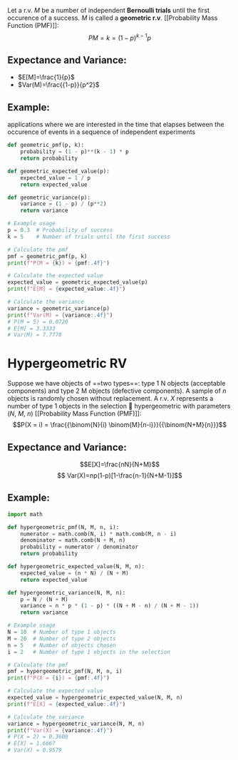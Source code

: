 Let a r.v. $M$ be a number of independent **Bernoulli trials** until the first occurence of a success. $M$ is called a **geometric r.v**. [[Probability Mass Function (PMF)]]:
$$P{M=k}=(1-p)^{k-1}p$$
## Expectance and Variance:
- $E[M]=\frac{1}{p}$
- $Var(M)=\frac{{1-p}}{p^2}$

## Example:
applications where we are interested in the time that elapses between the occurence of events in a sequence of independent experiments
```python
def geometric_pmf(p, k):
    probability = (1 - p)**(k - 1) * p
    return probability

def geometric_expected_value(p):
    expected_value = 1 / p
    return expected_value

def geometric_variance(p):
    variance = (1 - p) / (p**2)
    return variance

# Example usage
p = 0.3  # Probability of success
k = 5    # Number of trials until the first success

# Calculate the pmf
pmf = geometric_pmf(p, k)
print(f"P(M = {k}) = {pmf:.4f}")

# Calculate the expected value
expected_value = geometric_expected_value(p)
print(f"E[M] = {expected_value:.4f}")

# Calculate the variance
variance = geometric_variance(p)
print(f"Var(M) = {variance:.4f}")
# P(M = 5) = 0.0720
# E[M] = 3.3333
# Var(M) = 7.7778
```

# **Hypergeometric** RV
Suppose we have objects of ==two types==: type 1 N objects (acceptable components) and type 2 M objects (defective components). A sample of $n$ objects is randomly chosen without replacement. A r.v. $X$ represents a number of type 1 objects in the selection  hypergeometric with parameters ($N$, $M$, $n$) [[Probability Mass Function (PMF)]]:
$$P(X = i) = \frac{{\binom{N}{i} \binom{M}{n-i}}}{{\binom{N+M}{n}}}$$
## Expectance and Variance:
$$E[X]=\frac{nN}{N+M}$$
$$ Var(X)=np(1-p)[1-\frac{n-1}{N+M-1}]$$

## Example:
```python
import math

def hypergeometric_pmf(N, M, n, i):
    numerator = math.comb(N, i) * math.comb(M, n - i)
    denominator = math.comb(N + M, n)
    probability = numerator / denominator
    return probability

def hypergeometric_expected_value(N, M, n):
    expected_value = (n * N) / (N + M)
    return expected_value

def hypergeometric_variance(N, M, n):
    p = N / (N + M)
    variance = n * p * (1 - p) * ((N + M - n) / (N + M - 1))
    return variance

# Example usage
N = 10  # Number of type 1 objects
M = 20  # Number of type 2 objects
n = 5   # Number of objects chosen
i = 2   # Number of type 1 objects in the selection

# Calculate the pmf
pmf = hypergeometric_pmf(N, M, n, i)
print(f"P(X = {i}) = {pmf:.4f}")

# Calculate the expected value
expected_value = hypergeometric_expected_value(N, M, n)
print(f"E[X] = {expected_value:.4f}")

# Calculate the variance
variance = hypergeometric_variance(N, M, n)
print(f"Var(X) = {variance:.4f}")
# P(X = 2) = 0.3600
# E[X] = 1.6667
# Var(X) = 0.9579
```
